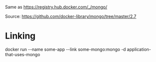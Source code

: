 Same as https://registry.hub.docker.com/_/mongo/

Source: https://github.com/docker-library/mongo/tree/master/2.7

# Linking

docker run --name some-app --link some-mongo:mongo -d application-that-uses-mongo
